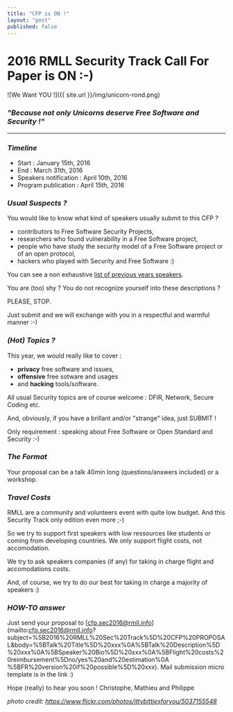 ```yaml
---
title: "CFP is ON !"
layout: "post"
published: false 
---
```


# 2016 RMLL Security Track Call For Paper is ON :-)

![We Want YOU !]({{ site.url }}/img/unicorn-rond.png)

### _"Because not only Unicorns deserve Free Software and Security !"_

---

### _Timeline_

* Start : January 15th, 2016
* End   : March 31th, 2016
* Speakers notification : April 10th, 2016
* Program publication : April 15th, 2016

### _Usual Suspects ?_
You would like to know what kind of speakers usually submit to this CFP ?

* contributors to Free Software Security Projects,
* researchers who found vulnerability in a Free Software project,
* people who have study the security model of a Free Software project or of an open protocol,
* hackers who played with Security and Free Software :)

You can see a non exhaustive [list of previous years speakers](https://sec2016.rmll.info/#archives).

You are (too) shy ? You do not recognize yourself into these descriptions ?

PLEASE, STOP.

Just submit and we will exchange with you in a respectful and warmful manner :-)

### _(Hot) Topics ?_

This year, we would really like to cover :

* **privacy** free software and issues, 
* **offensive** free sotware and usages
* and **hacking** tools/software.

All usual Security topics are of course welcome : DFIR, Network, Secure Coding etc.

And, obviously, if you have a brillant and/or "strange" idea, just SUBMIT ! 

Only requirement : speaking about Free Software or Open Standard and Security :-)

### _The Format_

Your proposal can be a talk 40min long (questions/answers included) or a workshop.

### _Travel Costs_

RMLL are a community and volunteers event with quite low budget. And this Security Track only edition even more ;-)

So we try to support first speakers with low ressources like students or coming from developing countries. We only support flight costs, not accomodation.

We try to ask speakers companies (if any) for taking in charge flight and accomodations costs. 

And, of course, we try to do our best for taking in charge a majority of speakers :)

### _HOW-TO answer_ 
Just send your proposal to [cfp.sec2016@rmll.info](mailto:cfp.sec2016@rmll.info?subject=%5B2016%20RMLL%20Sec%20Track%5D%20CFP%20PROPOSAL&amp;body=%5BTalk%20Title%5D%20xxx%0A%5BTalk%20Description%5D%20xxx%0A%5BSpeaker%20Bio%5D%20xxx%0A%5BFlight%20costs%20reimbursement%5Dno/yes%20and%20estimation%0A %5BFR%20version%20if%20possible%5D%20xxx). Mail submission micro template is in the link :) 

Hope (really) to hear you soon !
Christophe, Mathieu and Philippe

_photo credit: https://www.flickr.com/photos/ittybittiesforyou/5037155548_
